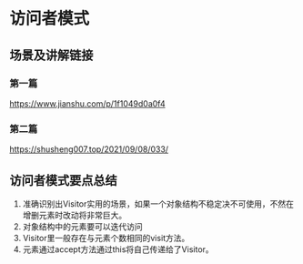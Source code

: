 # 访问者模式
## 场景及讲解链接
### 第一篇
https://www.jianshu.com/p/1f1049d0a0f4
### 第二篇
https://shusheng007.top/2021/09/08/033/

## 访问者模式要点总结
1. 准确识别出Visitor实用的场景，如果一个对象结构不稳定决不可使用，不然在增删元素时改动将非常巨大。 
2. 对象结构中的元素要可以迭代访问 
3. Visitor里一般存在与元素个数相同的visit方法。 
4. 元素通过accept方法通过this将自己传递给了Visitor。